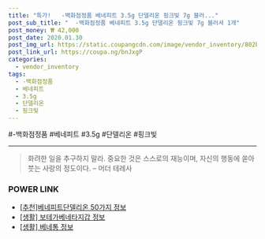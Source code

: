 ```yaml
--- 
title: "특가!   -백화점정품 베네피트 3.5g 단델리온 핑크빛 7g 블러..." 
post_sub_title: "  -백화점정품 베네피트 3.5g 단델리온 핑크빛 7g 블러셔 1개" 
post_money: ₩ 42,000 
post_date: 2020.01.30 
post_img_url: https://static.coupangcdn.com/image/vendor_inventory/802b/417f2921ce68726770103d3d87987d0b79fd1f25c63194adf8e3e7d66b89.jpg 
post_link_url: https://coupa.ng/bnJxgP 
categories: 
  - vendor_inventory 
tags: 
  - -백화점정품 
  - 베네피트 
  - 3.5g 
  - 단델리온 
  - 핑크빛 
--- 
```

  #-백화점정품 #베네피트 #3.5g #단델리온 #핑크빛 
<hr> 

> 화려한 일을 추구하지 말라. 중요한 것은 스스로의 재능이며, 자신의 행동에 쏟아 붓는 사랑의 정도이다. – 머더 테레사 


### POWER LINK

* <a href="https://blog.naver.com/fasyy4321/221789646375" target="_blank">[추천]베네피트단델리온 50가지 정보</a>
* <a href="https://blog.naver.com/fash111/221767875564" target="_blank"> [생활] 보테가베네타지갑 정보 </a>
* <a href="https://blog.naver.com/fasyy4321/221759867247" target="_blank"> [생활] 베네통 정보 </a>
